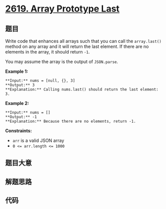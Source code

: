 # [2619. Array Prototype Last](https://leetcode.com/problems/array-prototype-last)

## 题目

Write code that enhances all arrays such that you can call the `array.last()`
method on any array and it will return the last element. If there are no
elements in the array, it should return `-1`.

You may assume the array is the output of `JSON.parse`.



**Example 1:**

    
    
    **Input:** nums = [null, {}, 3]
    **Output:** 3
    **Explanation:** Calling nums.last() should return the last element: 3.
    

**Example 2:**

    
    
    **Input:** nums = []
    **Output:** -1
    **Explanation:** Because there are no elements, return -1.
    



**Constraints:**

  * `arr` is a valid JSON array
  * `0 <= arr.length <= 1000`


## 题目大意

## 解题思路

## 代码

```javascript

```

